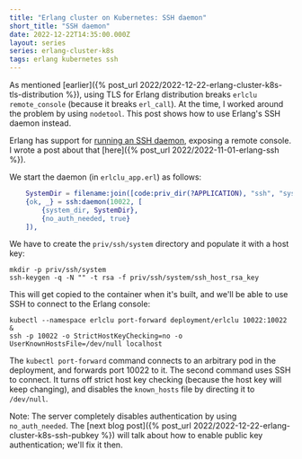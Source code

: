 ```yaml
---
title: "Erlang cluster on Kubernetes: SSH daemon"
short_title: "SSH daemon"
date: 2022-12-22T14:35:00.000Z
layout: series
series: erlang-cluster-k8s
tags: erlang kubernetes ssh
---
```


As mentioned [earlier]({% post_url 2022/2022-12-22-erlang-cluster-k8s-tls-distribution %}), using TLS for Erlang
distribution breaks `erlclu remote_console` (because it breaks `erl_call`). At the time, I worked around the problem by
using `nodetool`. This post shows how to use Erlang's SSH daemon instead.

Erlang has support for [running an SSH daemon](https://www.erlang.org/doc/man/ssh.html), exposing a remote console. I
wrote a post about that [here]({% post_url 2022/2022-11-01-erlang-ssh %}).

We start the daemon (in `erlclu_app.erl`) as follows:

```erlang
    SystemDir = filename:join([code:priv_dir(?APPLICATION), "ssh", "system"]),
    {ok, _} = ssh:daemon(10022, [
        {system_dir, SystemDir},
        {no_auth_needed, true}
    ]),
```

We have to create the `priv/ssh/system` directory and populate it with a host key:

```
mkdir -p priv/ssh/system
ssh-keygen -q -N "" -t rsa -f priv/ssh/system/ssh_host_rsa_key
```

This will get copied to the container when it's built, and we'll be able to use SSH to connect to the Erlang console:

```
kubectl --namespace erlclu port-forward deployment/erlclu 10022:10022 &
ssh -p 10022 -o StrictHostKeyChecking=no -o UserKnownHostsFile=/dev/null localhost
```

The `kubectl port-forward` command connects to an arbitrary pod in the deployment, and forwards port 10022 to it. The
second command uses SSH to connect. It turns off strict host key checking (because the host key will keep changing), and
disables the `known_hosts` file by directing it to `/dev/null`.

Note: The server completely disables authentication by using `no_auth_needed`. The [next blog post]({% post_url
2022/2022-12-22-erlang-cluster-k8s-ssh-pubkey %}) will talk about how to enable public key authentication; we'll fix it
then.
